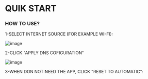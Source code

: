 # QUIK START
### HOW TO USE?
1-SELECT INTERNET SOURCE (FOR EXAMPLE WI-FI):

![image](https://github.com/user-attachments/assets/090b0fed-7348-4f2a-91a3-96cb3ac85e2c)

2-CLICK "APPLY DNS COFIGURATION"

![image](https://github.com/user-attachments/assets/0a8acfdf-8583-436f-9540-f8bfc44b4606)

3-WHEN DON NOT NEED THE APP, CLICK "RESET TO AUTOMATIC":

